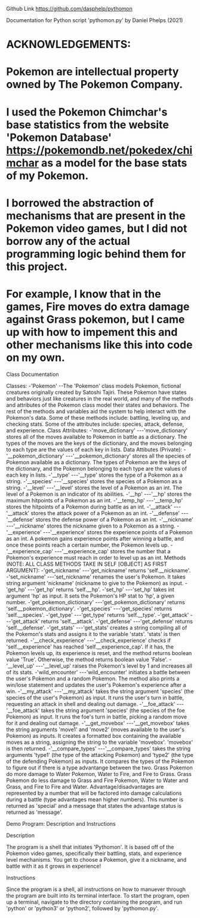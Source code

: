Github Link
https://github.com/dasphelp/pythomon

Documentation for Python script 'pythomon.py'
by Daniel Phelps (2021)


# ACKNOWLEDGEMENTS:
# Pokemon are intellectual property owned by The Pokemon Company.
# I used the Pokemon Chimchar's base statistics from the website 'Pokemon Database' https://pokemondb.net/pokedex/chimchar as a model for the base stats of my Pokemon. 
# I borrowed the abstraction of mechanisms that are present in the Pokemon video games, but I did not borrow any of the actual programming logic behind them for this project.
# For example, I know that in the games, Fire moves do extra damage against Grass pokemon, but I came up with how to impement this and other mechanisms like this into code on my own.


Class Documentation

Classes:
 -'Pokemon'
 --The 'Pokemon' class models Pokemon, fictional creatures originally created by Satoshi Tajiri. 
   These Pokemon have states and behaviors just like creatures in the real world, and many of the methods and attributes of the Pokemon class model their states and behaviors.
   The rest of the methods and variables aid the system to help interact with the Pokemon's data.
   Some of these methods include: battling, leveling up, and checking stats.
   Some of the attributes include: species, attack, defense, and experience.
	Class Attributes:
	 -'move_dictionary'
	   ---'move_dictionary' stores all of the moves available to Pokemon in battle as a dictionary.
	      The types of the moves are the keys of the dictionary, and the moves belonging to each type are the values of each key in lists.
	Data Attibutes (Private):
	 -'__pokemon_dictionary'
	   ---'__pokemon_dictionary' stores all the species of Pokemon available as a dictionary.
	      The types of Pokemon are the keys of the dictionary, and the Pokemon belonging to each type are the values of each key in lists.
	 -'__type'
	   ---'__type' stores the type of a Pokemon as a string.
	 -'__species'
	   ---'__species' stores the species of a Pokemon as a string.
	 -'__level'
	   ---'__level' stores the level of a Pokemon as an int. The level of a Pokemon is an indicator of its abilities.
	 -'__hp'
	   ---'__hp' stores the maximum hitpoints of a Pokemon as an int.
	 -'__temp_hp'
	   ---'__temp_hp' stores the hitpoints of a Pokemon during battle as an int. 
	 -'__attack'
	   ---'__attack' stores the attack power of a Pokemon as an int.
	 -'__defense'
	   ---'__defense' stores the defense power of a Pokemon as an int.
	 -'__nickname'
	   ---'__nickname' stores the nickname given to a Pokemon as a string.
	 -'__experience'
	   ---'__experience' stores the experience points of a Pokemon as an int.
	      A pokemon gains experience points after winning a battle, and once these points reach a certain number, the Pokemon levels up.
 	 -'__experience_cap'
	   ---'__experience_cap' stores the number that a Pokemon's experience must reach in order to level up as an int.
	Methods (NOTE: ALL CLASS METHODS TAKE IN SELF [OBJECT] AS FIRST ARGUMENT):
	 -'get_nickname'
	   ---'get_nickname' returns 'self.__nickname'.
	 -'set_nickname'
	   ---'set_nickname' renames the user's Pokemon.
	      It takes string argument 'nickname' (nickname to give to the Pokemon) as input.
	 -'get_hp'
	   ---'get_hp' returns 'self.__hp'.
	 -'set_hp'
	   ---'set_hp' takes int argument 'hp' as input.
	      It sets the Pokemon's HP stat to 'hp', a given number.
	 -'get_pokemon_dictionary'
	   ---'get_pokemon_dictionary' returns 'self.__pokemon_dictionary'.
	 -'get_species'
	   ---'get_species' returns 'self.__species'.
	 -'get_type'
	   ---'get_type' returns 'self.__type'.
	 -'get_attack'
	   ---'get_attack' returns 'self.__attack'.
	 -'get_defense'
	   ---'get_defense' returns 'self.__defense'.
	 -'get_stats'
	   ---'get_stats' creates a string compiling all of the Pokemon's stats and assigns it to the variable 'stats'.
	      'stats' is then returned.
	 -'__check_experience'
	   ---'__check_experience' checks if 'self.__experience' has reached 'self.__experience_cap'.
	      If it has, the Pokemon levels up, its experience is reset, and the method returns boolean value 'True'.
	      Otherwise, the method returns boolean value 'False'.
	 -'__level_up'
	   ---'__level_up' raises the Pokemon's level by 1 and increases all of its stats.
	 -'wild_encounter'
	   ---'wild_encounter' initiates a battle between the user's Pokemon and a random Pokemon.
	      The method also prints a win/lose statement and updates the user's Pokemon's experience after a win.
	 -'__my_attack'
	   ---'__my_attack' takes the string argument 'species' (the species of the user's Pokemon) as input.
	      It runs the user's turn in battle, requesting an attack in shell and dealing out damage.
	 -'__foe_attack'
	   ---'__foe_attack' takes the string argument 'species' (the species of the foe Pokemon) as input.
	      It runs the foe's turn in battle, picking a random move for it and dealing out damage.
	 -'__get_movebox'
	   ---'__get_movebox' takes the string arguments 'move1' and 'move2' (moves available to the user's Pokemon) as inputs.
	      It creates a formatted box containing the available moves as a string, assigning the string to the variable 'movebox'.
	      'movebox' is then returned.
	 -'__compare_types'
	   ---'__compare_types' takes the string arguments 'type1' (the type of the attacking Pokemon) and 'type2' (the type of the defending Pokemon) as inputs.
	      It compares the types of the Pokemon to figure out if there is a type advantange between the two.
	      Grass Pokemon do more damage to Water Pokemon, Water to Fire, and Fire to Grass.
	      Grass Pokemon do less damage to Grass and Fire Pokemon, Water to Water and Grass, and Fire to Fire and Water.
	      Advantage/disadvantages are represented by a number that will be factored into damage calculations during a battle (type advantages mean higher numbers).
	      This number is returned as 'special' and a message that states the advantage status is returned as 'message'.


Demo Program: Description and Instructions

Description

The program is a shell that initiates 'Pythomon'. 
It is based off of the Pokemon video games, specifically their battling, stats, and experience level mechanisms.
You get to choose a Pokemon, give it a nickname, and battle with it as it grows in experience!

Instructions

Since the program is a shell, all instructions on how to manuever through the program are built into its terminal interface.
To start the program, open up a terminal, navigate to the directory containing the program, and run 'python' or 'python3' or 'python2', followed by 'pythomon.py'.

